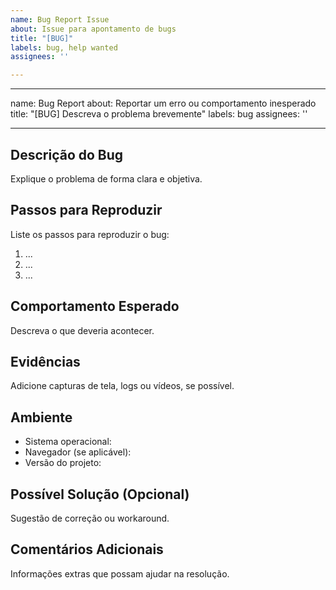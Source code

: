 ```yaml
---
name: Bug Report Issue
about: Issue para apontamento de bugs
title: "[BUG]"
labels: bug, help wanted
assignees: ''

---
```


---
name: Bug Report
about: Reportar um erro ou comportamento inesperado
title: "[BUG] Descreva o problema brevemente"
labels: bug
assignees: ''

---

## Descrição do Bug
Explique o problema de forma clara e objetiva.

## Passos para Reproduzir
Liste os passos para reproduzir o bug:
1. ...
2. ...
3. ...

## Comportamento Esperado
Descreva o que deveria acontecer.

## Evidências
Adicione capturas de tela, logs ou vídeos, se possível.

## Ambiente
- Sistema operacional:
- Navegador (se aplicável):
- Versão do projeto:

## Possível Solução (Opcional)
Sugestão de correção ou workaround.

## Comentários Adicionais
Informações extras que possam ajudar na resolução.

